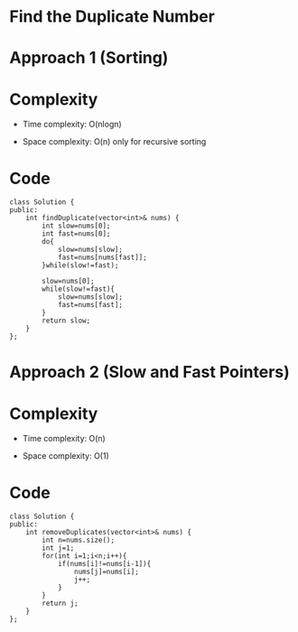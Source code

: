 # Find the Duplicate Number

# Approach 1 (Sorting)


# Complexity
- Time complexity: O(nlogn)

- Space complexity: O(n) only for recursive sorting

# Code
```
class Solution {
public:
    int findDuplicate(vector<int>& nums) {
        int slow=nums[0];
        int fast=nums[0];
        do{
            slow=nums[slow];
            fast=nums[nums[fast]];
        }while(slow!=fast);

        slow=nums[0];
        while(slow!=fast){
            slow=nums[slow];
            fast=nums[fast];
        }
        return slow;
    }
};

```

# Approach 2 (Slow and Fast Pointers)

# Complexity
- Time complexity: O(n)

- Space complexity: O(1)
<!-- Add your space complexity here, e.g. $$O(n)$$ -->

# Code
```
class Solution {
public:
    int removeDuplicates(vector<int>& nums) {
        int n=nums.size();
        int j=1;
        for(int i=1;i<n;i++){
            if(nums[i]!=nums[i-1]){
                nums[j]=nums[i];
                j++;
            }
        }
        return j;
    }
};
```